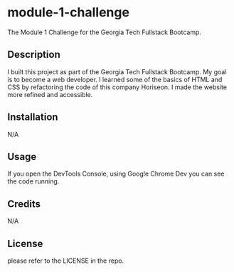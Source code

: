 # module-1-challenge
The Module 1 Challenge for the Georgia Tech Fullstack Bootcamp.

## Description
I built this project as part of the Georgia Tech Fullstack Bootcamp. My goal is to become a web developer. I learned some of the basics of HTML and CSS by refactoring the code of this company Horiseon. I made the website more refined and accessible. 
## Installation

N/A

## Usage
If you open the DevTools Console, using Google Chrome Dev you can see the code running. 

## Credits

N/A

## License


please refer to the LICENSE in the repo.
